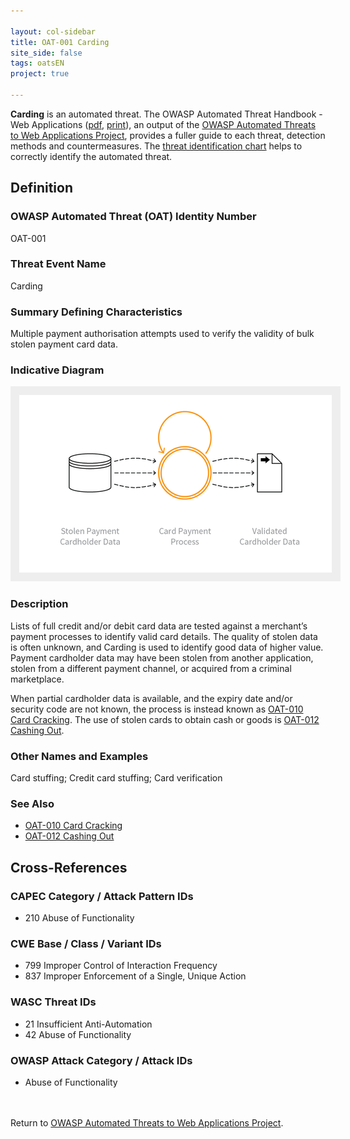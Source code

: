 ```yaml
---

layout: col-sidebar
title: OAT-001 Carding
site_side: false
tags: oatsEN
project: true

---
```


**Carding** is an automated threat. The OWASP Automated Threat Handbook - Web Applications ([pdf](https://github.com/OWASP/www-project-automated-threats-to-web-applications/tree/master/assets/files/EN), [print](http://www.lulu.com/shop/owasp-foundation/automated-threat-handbook/paperback/product-23540699.html)), an output of the [OWASP Automated Threats to Web Applications Project](../../../), provides a fuller guide to each threat, detection methods and countermeasures. The [threat identification chart](https://www2.owasp.org/www-project-automated-threats-to-web-applications/assets/files/oat-ontology-decision-chart.pdf) helps to correctly identify the automated threat.

## Definition
### OWASP Automated Threat (OAT) Identity Number
OAT-001

### Threat Event Name
Carding

### Summary Defining Characteristics
Multiple payment authorisation attempts used to verify the validity of bulk stolen payment card data.

### Indicative Diagram
<img alt="Indicative diagram for OAT-001" src="images/500px-OAT-001_Carding.png" style="background-color:#eeeeee;padding:1em;">

### Description
Lists of full credit and/or debit card data are tested against a merchant’s payment processes to identify valid card details. The quality of stolen data is often unknown, and Carding is used to identify good data of higher value. Payment cardholder data may have been stolen from another application, stolen from a different payment channel, or acquired from a criminal marketplace.

When partial cardholder data is available, and the expiry date and/or security code are not known, the process is instead known as [OAT-010 Card Cracking](OAT-010_Card_Cracking.html). The use of stolen cards to obtain cash or goods is [OAT-012 Cashing Out](OAT-012_Cashing_Out.html).

### Other Names and Examples
Card stuffing; Credit card stuffing; Card verification

### See Also
* [OAT-010 Card Cracking](OAT-010_Card_Cracking.html)
* [OAT-012 Cashing Out](OAT-012_Cashing_Out.html)

## Cross-References
### CAPEC Category / Attack Pattern IDs
* 210 Abuse of Functionality

### CWE Base / Class / Variant IDs
* 799 Improper Control of Interaction Frequency
* 837 Improper Enforcement of a Single, Unique Action

### WASC Threat IDs
* 21 Insufficient Anti-Automation
* 42 Abuse of Functionality

### OWASP Attack Category / Attack IDs
* Abuse of Functionality

<br/><br/>Return to [OWASP Automated Threats to Web Applications Project](../../../).<br/><br/>
